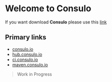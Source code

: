# Welcome to Consulo

If you want download **Consulo** please use this [link](https://github.com/consulo/consulo/wiki/Downloads) 

## Primary links
* [consulo.io](https://consulo.io) 
* [hub.consulo.io](https://hub.consulo.io)
* [ci.consulo.io](https://ci.consulo.io) 
* [maven.consulo.io](https://maven.consulo.io) 


> Work in Progress
